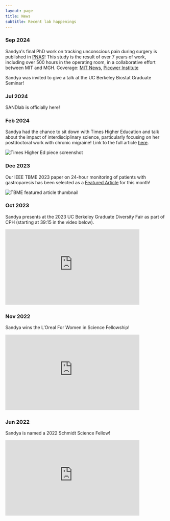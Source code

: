 ```yaml
---
layout: page
title: News
subtitle: Recent lab happenings
---
```


### Sep 2024

Sandya's final PhD work on tracking unconscious pain during surgery is published in [PNAS](https://www.pnas.org/doi/10.1073/pnas.2319316121)! This study is the result of over 7 years of work, including over 500 hours in the operating room, in a collaborative effort between MIT and MGH.
Coverage: [MIT News](https://news.mit.edu/2024/research-quantifying-nociception-could-improve-management-surgical-pain-0924), [Picower Institute](https://picower.mit.edu/news/research-quantifying-nociception-could-help-improve-management-surgical-pain)


Sandya was invited to give a talk at the UC Berkeley Biostat Graduate Seminar!


### Jul 2024

SANDlab is officially here!


### Feb 2024

Sandya had the chance to sit down with Times Higher Education and talk about the impact of interdisciplinary science, particularly focusing on her postdoctoral work with chronic migraine! Link to the full article [here](https://www.timeshighereducation.com/campus/inside-datadriven-search-migraine-relief).

<img src="/assets/img/Schmidt_THE_piece.png"
srcset="/assets/img/Schmidt_THE_piece.png 789w"
sizes="(min-width: 1501px) calc(25vw - 20px), ((min-width: 1101px) and (max-width: 1500px)) calc(40vw - 20px), ((min-width: 651px) and (max-width: 1100px)) calc(60vw - 20px), ((min-width: 300px) and (max-width: 650px)) calc(80vw - 20px)"
alt="Times Higher Ed piece screenshot">

### Dec 2023

Our IEEE TBME 2023 paper on 24-hour monitoring of patients with gastroparesis has been selected as a [Featured Article](https://www.embs.org/tbme/articles/exploring-the-gut-brain-connection-in-gastroparesis-with-autonomic-and-gastric-myoelectric-monitoring/) for this month!

<img src="/assets/img/TBME_featured_thumbnail.jpg"
srcset="/assets/img/TBME_featured_thumbnail.jpg 789w"
sizes="(min-width: 1501px) calc(25vw - 20px), ((min-width: 1101px) and (max-width: 1500px)) calc(40vw - 20px), ((min-width: 651px) and (max-width: 1100px)) calc(60vw - 20px), ((min-width: 300px) and (max-width: 650px)) calc(80vw - 20px)"
alt="TBME featured article thumbnail">

### Oct 2023

Sandya presents at the 2023 UC Berkeley Graduate Diversity Fair as part of CPH (starting at 39:15 in the video below).

<iframe width="420" height="236.25" src="https://www.youtube.com/embed/XAV4WkQviOM?si=XqtuA8LQnA4bgm2b" title="YouTube video player" frameborder="0" allow="accelerometer; autoplay; clipboard-write; encrypted-media; gyroscope; picture-in-picture; web-share" allowfullscreen></iframe>


### Nov 2022

Sandya wins the L'Oreal For Women in Science Fellowship!

<iframe width="420" height="236.25" src="https://www.youtube.com/embed/KnHq8WW9BoE?si=KPpdHx85QcMGdoJh" title="YouTube video player" frameborder="0" allow="accelerometer; autoplay; clipboard-write; encrypted-media; gyroscope; picture-in-picture; web-share" allowfullscreen></iframe>


### Jun 2022

Sandya is named a 2022 Schmidt Science Fellow!

<iframe width="420" height="236.25" src="https://www.youtube.com/embed/0xt02t6esig?si=BnMXiqgTTiPBqlFN" title="YouTube video player" frameborder="0" allow="accelerometer; autoplay; clipboard-write; encrypted-media; gyroscope; picture-in-picture; web-share" allowfullscreen></iframe>


